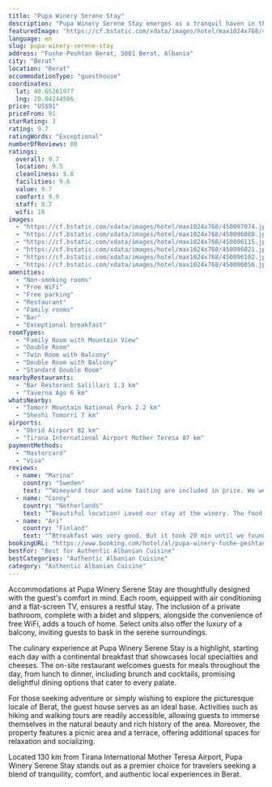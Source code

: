```yaml
---
title: "Pupa Winery Serene Stay"
description: "Pupa Winery Serene Stay emerges as a tranquil haven in the heart of Berat, offering guests an exceptional retreat with its unique combination of comfort and natural beauty."
featuredImage: "https://cf.bstatic.com/xdata/images/hotel/max1024x768/450097074.jpg?k=fe0e8abf53eb08859aa5ef6a6850e21b4b469b5da8ea2482aba39d956f11fd4f&o=&hp=1"
language: en
slug: pupa-winery-serene-stay
address: "Fushe-Peshtan Berat, 5001 Berat, Albania"
city: "Berat"
location: "Berat"
accommodationType: "guesthouse"
coordinates:
  lat: 40.65261977
  lng: 20.04244506
price: "US$91"
priceFrom: 91
starRating: 3
rating: 9.7
ratingWords: "Exceptional"
numberOfReviews: 80
ratings:
  overall: 9.7
  location: 9.5
  cleanliness: 9.8
  facilities: 9.6
  value: 9.7
  comfort: 9.9
  staff: 9.7
  wifi: 10
images:
  - "https://cf.bstatic.com/xdata/images/hotel/max1024x768/450097074.jpg?k=fe0e8abf53eb08859aa5ef6a6850e21b4b469b5da8ea2482aba39d956f11fd4f&o=&hp=1"
  - "https://cf.bstatic.com/xdata/images/hotel/max1024x768/450096088.jpg?k=20514810650a40211f87fba78dc4c49425dc33aa6e465d979ed2a33b04799eff&o=&hp=1"
  - "https://cf.bstatic.com/xdata/images/hotel/max1024x768/450096115.jpg?k=507bd90a87eaf586c8e924854dced9fafcf003f13367246e206da76d3da8309c&o=&hp=1"
  - "https://cf.bstatic.com/xdata/images/hotel/max1024x768/450096021.jpg?k=bf75e4eda64f8cd7702af0998f6a88e9b1386683bf35f846430ee8731e4da120&o=&hp=1"
  - "https://cf.bstatic.com/xdata/images/hotel/max1024x768/450096102.jpg?k=8eed0e93e6f6ee296c94f477f5f374695e645e3b99b611a652acf7ceeada3f8c&o=&hp=1"
  - "https://cf.bstatic.com/xdata/images/hotel/max1024x768/450096056.jpg?k=b852203638bca734a58be98f0ad25f1d3b1933d702de5cde08317bb7cd0a5a1e&o=&hp=1"
amenities:
  - "Non-smoking rooms"
  - "Free WiFi"
  - "Free parking"
  - "Restaurant"
  - "Family rooms"
  - "Bar"
  - "Exceptional breakfast"
roomTypes:
  - "Family Room with Mountain View"
  - "Double Room"
  - "Twin Room with Balcony"
  - "Double Room with Balcony"
  - "Standard Double Room"
nearbyRestaurants:
  - "Bar Restorant Salillari 1.3 km"
  - "Taverna Ago 6 km"
whatsNearby:
  - "Tomorr Mountain National Park 2.2 km"
  - "Sheshi Tomorri 7 km"
airports:
  - "Ohrid Airport 82 km"
  - "Tirana International Airport Mother Teresa 87 km"
paymentMethods:
  - "Mastercard"
  - "Visa"
reviews:
  - name: "Marina"
    country: "Sweden"
    text: "“Wineyard tour and wine tasting are included in price. We were 10 minutes late for the tour, but the straff waited for us. Breakfast is good. Beautiful nature, new rooms made with love.”"
  - name: "Conny"
    country: "Netherlands"
    text: "“Beautiful location! Loved our stay at the winery. The food and wine is amazing. Definitely recommend eating and drinking there. Also, the room was very nice and clean. It's easy to find and you can get to beautiful places from there. It turns...”"
  - name: "Ari"
    country: "Finland"
    text: "“Btreakfast was very good. But it took 20 min until we found any personnel to start to prepare the breakfast, although the starting time was 25 min past.”"
bookingURL: "https://www.booking.com/hotel/al/pupa-winery-fushe-peshtan-berat-albania.en-gb.html?aid=8035640"
bestFor: "Best for Authentic Albanian Cuisine"
bestCategories: "Authentic Albanian Cuisine"
category: "Authentic Albanian Cuisine"
---
```


Accommodations at Pupa Winery Serene Stay are thoughtfully designed with the guest's comfort in mind. Each room, equipped with air conditioning and a flat-screen TV, ensures a restful stay. The inclusion of a private bathroom, complete with a bidet and slippers, alongside the convenience of free WiFi, adds a touch of home. Select units also offer the luxury of a balcony, inviting guests to bask in the serene surroundings.

The culinary experience at Pupa Winery Serene Stay is a highlight, starting each day with a continental breakfast that showcases local specialties and cheeses. The on-site restaurant welcomes guests for meals throughout the day, from lunch to dinner, including brunch and cocktails, promising delightful dining options that cater to every palate.

For those seeking adventure or simply wishing to explore the picturesque locale of Berat, the guest house serves as an ideal base. Activities such as hiking and walking tours are readily accessible, allowing guests to immerse themselves in the natural beauty and rich history of the area. Moreover, the property features a picnic area and a terrace, offering additional spaces for relaxation and socializing.

Located 130 km from Tirana International Mother Teresa Airport, Pupa Winery Serene Stay stands out as a premier choice for travelers seeking a blend of tranquility, comfort, and authentic local experiences in Berat.